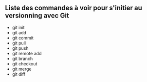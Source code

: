 ## Liste des commandes à voir pour s'initier au versionning avec Git

  - git init
  - git add
  - git commit
  - git pull
  - git push
  - git remote add
  - git branch
  - git checkout
  - git merge
  - git diff
